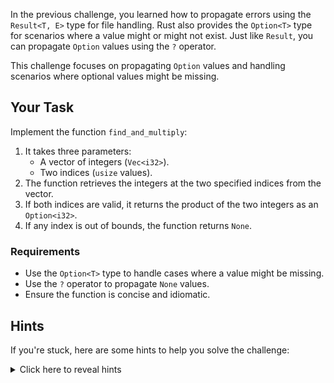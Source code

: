 In the previous challenge, you learned how to propagate errors using the `Result<T, E>` type for file handling. Rust also provides the `Option<T>` type for scenarios where a value might or might not exist. Just like `Result`, you can propagate `Option` values using the `?` operator.

This challenge focuses on propagating `Option` values and handling scenarios where optional values might be missing.

## Your Task

Implement the function `find_and_multiply`:

1. It takes three parameters:
   - A vector of integers (`Vec<i32>`).
   - Two indices (`usize` values).
2. The function retrieves the integers at the two specified indices from the vector.
3. If both indices are valid, it returns the product of the two integers as an `Option<i32>`.
4. If any index is out of bounds, the function returns `None`.

### Requirements

- Use the `Option<T>` type to handle cases where a value might be missing.
- Use the `?` operator to propagate `None` values.
- Ensure the function is concise and idiomatic.

## Hints

If you're stuck, here are some hints to help you solve the challenge:

<details>
<summary>Click here to reveal hints</summary>

- The `Vec::get` method returns an `Option<&T>` that can be used to safely access elements.
- The `?` operator can be used with `Option` just like with `Result`.
- Remember to handle the `None` case gracefully by propagating it.

</details>
